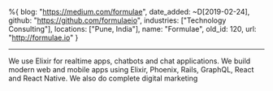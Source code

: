 %{
  blog: "https://medium.com/formulae",
  date_added: ~D[2019-02-24],
  github: "https://github.com/formulaeio",
  industries: ["Technology Consulting"],
  locations: ["Pune, India"],
  name: "Formulae",
  old_id: 120,
  url: "http://formulae.io"
}

---

We use Elixir for realtime apps, chatbots and chat applications. We build modern web and mobile apps using Elixir, Phoenix, Rails, GraphQL, React and React Native. We also do complete digital marketing
